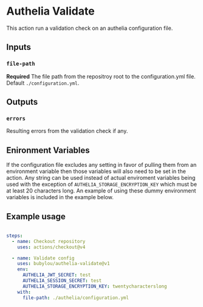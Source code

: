 # Authelia Validate

This action run a validation check on an authelia configuration file.

## Inputs

### `file-path`

**Required** The file path from the repositroy root to the configuration.yml file. Default `./configuration.yml`.

## Outputs

### `errors`

Resulting errors from the validation check if any.

## Enironment Variables

If the configuration file excludes any setting in favor of pulling them from an environment variable then those variables will also need to be set in the action. Any string can be used instead of actual enviroment variables being used with the exception of `AUTHELIA_STORAGE_ENCRYPTION_KEY` which must be at least 20 characters long. An example of using these dummy environment variables is included in the example below.

## Example usage

```yml

steps:
  - name: Checkout repository
    uses: actions/checkout@v4

  - name: Validate config
    uses: bubylou/authelia-validate@v1
    env:
      AUTHELIA_JWT_SECRET: test
      AUTHELIA_SESSION_SECRET: test
      AUTHELIA_STORAGE_ENCRYPTION_KEY: twentycharacterslong
    with:
      file-path: ./authelia/configuration.yml
```

